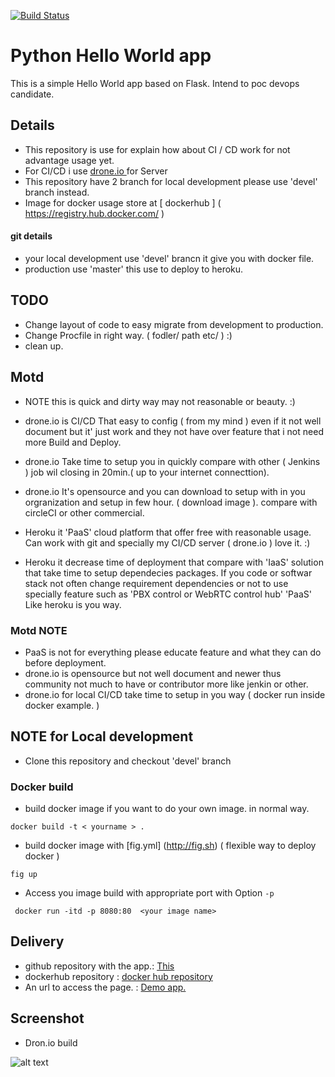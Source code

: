 [![Build Status](https://drone.io/github.com/udomsak/pocket-devops/status.png)](https://drone.io/github.com/udomsak/pocket-devops/latest)

# Python Hello World app

This is a simple Hello World app based on Flask. Intend to poc devops candidate. 

## Details 

- This repository is use for explain how about CI / CD work for not advantage usage yet.
- For CI/CD i use [ drone.io ](https://www.google.com) for Server  
- This repository have 2 branch for local development please use 'devel' branch instead. 
- Image for docker usage store at [ dockerhub ] ( https://registry.hub.docker.com/ )

#### git details 

- your local development use 'devel' brancn it give you with docker file. 
- production use 'master' this use to deploy to heroku. 


## TODO 

- Change layout of code to easy migrate from development to production. 
- Change Procfile in right way. ( fodler/ path etc/ ) :) 
- clean up. 

## Motd 

- NOTE this is quick and dirty way may not reasonable or beauty. :) 

- drone.io is CI/CD That easy to config ( from my mind ) even if it not well document but it' just work and they not have over feature that i not need more Build and Deploy.

- drone.io Take time to setup you in quickly compare with other ( Jenkins )  job wil closing in 20min.( up to your internet connecttion). 

- drone.io It's opensource and you can download to setup with in you orgranization and setup in few hour. ( download image ). compare with circleCI or other commercial.

- Heroku it 'PaaS' cloud platform that offer free with reasonable usage. Can work with git and specially my CI/CD server ( drone.io ) love it. :)  

- Heroku it decrease time of deployment that compare with 'IaaS' solution that take time to setup dependecies packages. If you code or softwar stack not often change requirement dependencies or not to use specially feature such as 'PBX control or WebRTC control hub'   'PaaS' Like heroku is you way.     

### Motd NOTE

- PaaS is not for everything please educate feature and what they can do before deployment.
- drone.io is opensource but not well document and newer thus community not much to have or contributor more like jenkin or other. 
- drone.io for local CI/CD take time to setup in you way ( docker run inside docker example. ) 



## NOTE for Local development  

- Clone this repository and checkout  'devel' branch 

### Docker build 

- build docker image if you want to do your own image. in normal way. 

``` docker build -t < yourname > . ```
  
- build docker image with [fig.yml] (http://fig.sh) ( flexible way to deploy docker )

``` fig up ``` 

- Access you image build with appropriate port with Option ```-p``` 

```  docker run -itd -p 8080:80  <your image name>  ```

## Delivery 

- github repository with the app.: [This](https://github.com/udomsak/pocket-devops/) 
- dockerhub repository : [docker hub repository](https://registry.hub.docker.com/u/udomsak/devops/)
- An url to access the page. : [ Demo app.  ]( http://demo-devops.herokuapp.com/ ) 

## Screenshot

-  Dron.io build 

![alt text](http://i60.tinypic.com/25kk0h4.png "Logo Title Text 1")
